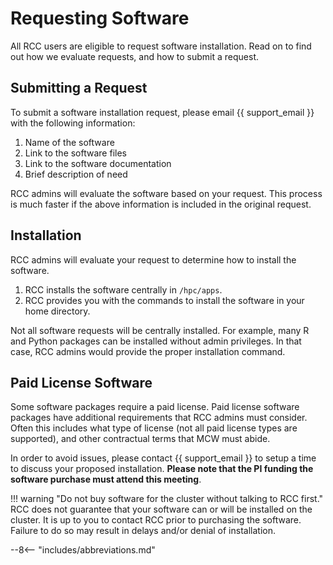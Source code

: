 # Requesting Software

All RCC users are eligible to request software installation. Read on to find out how we evaluate requests, and how to submit a request.

## Submitting a Request

To submit a software installation request, please email {{ support_email }} with the following information:

1. Name of the software
2. Link to the software files
3. Link to the software documentation
4. Brief description of need

RCC admins will evaluate the software based on your request. This process is much faster if the above information is included in the original request.

## Installation

RCC admins will evaluate your request to determine how to install the software.

1. RCC installs the software centrally in `/hpc/apps`.
2. RCC provides you with the commands to install the software in your home directory.

Not all software requests will be centrally installed. For example, many R and Python packages can be installed without admin privileges. In that case, RCC admins would provide the proper installation command.

## Paid License Software

Some software packages require a paid license. Paid license software packages have additional requirements that RCC admins must consider. Often this includes what type of license (not all paid license types are supported), and other contractual terms that MCW must abide.

In order to avoid issues, please contact {{ support_email }} to setup a time to discuss your proposed installation. **Please note that the PI funding the software purchase must attend this meeting**.

!!! warning "Do not buy software for the cluster without talking to RCC first."
    RCC does not guarantee that your software can or will be installed on the cluster. It is up to you to contact RCC prior to purchasing the software. Failure to do so may result in delays and/or denial of installation.

--8<-- "includes/abbreviations.md"
